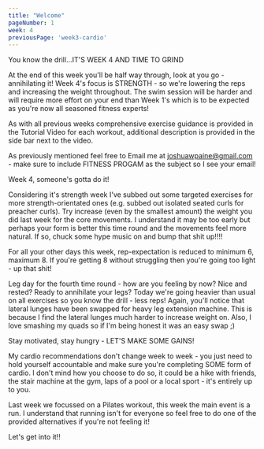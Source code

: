 ```yaml
---
title: "Welcome"
pageNumber: 1
week: 4
previousPage: 'week3-cardio'
---
```

You know the drill...IT'S WEEK 4 AND TIME TO GRIND 

At the end of this week you'll be half way through, look at you go - annihilating it! Week 4's focus is STRENGTH - so we're lowering the reps and increasing the weight throughout. The swim session will be harder and will require more effort on your end than Week 1's which is to be expected as you're now all seasoned fitness experts!

As with all previous weeks comprehensive exercise guidance is provided in the Tutorial Video for each workout, additional description is provided in the side bar next to the video.

As previously mentioned feel free to Email me at joshuawpaine@gmail.com - make sure to include FITNESS PROGAM as the subject so I see your email!

Week 4, someone's gotta do it!

Considering it's strength week I've subbed out some targeted exercises for more strength-orientated ones (e.g. subbed out isolated seated curls for preacher curls). Try increase (even by the smallest amount) the weight you did last week for the core movements. I understand it may be too early but perhaps your form is better this time round and the movements feel more natural. If so, chuck some hype music on and bump that shit up!!!!

For all your other days this week, rep-expectation is reduced to minimum 6, maximum 8. If you're getting 8 without struggling then you're going too light - up that shit!

Leg day for the fourth time round - how are you feeling by now? Nice and rested? Ready to annihilate your legs? Today we're going heavier than usual on all exercises so you know the drill - less reps! Again, you'll notice that lateral lunges have been swapped for heavy leg extension machine. This is because I find the lateral lunges much harder to increase weight on. Also, I love smashing my quads so if I'm being honest it was an easy swap ;)

Stay motivated, stay hungry - LET'S MAKE SOME GAINS!

My cardio recommendations don't change week to week - you just need to hold yourself accountable and make sure you're completing SOME form of cardio. I don't mind how you choose to do so, it could be a hike with friends, the stair machine at the gym, laps of a pool or a local sport - it's entirely up to you.

Last week we focussed on a Pilates workout, this week the main event is a run. I understand that running isn't for everyone so feel free to do one of the provided alternatives if you're not feeling it! 

Let's get into it!!
